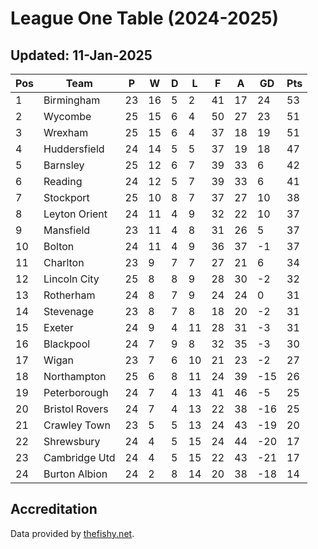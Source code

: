 # League One Table (2024-2025)
## Updated: 11-Jan-2025

| Pos | Team | P | W | D | L | F | A | GD | Pts |
| --- | --- | --- | --- | --- | --- | --- | --- | --- | --- |
| 1 | Birmingham | 23 | 16 | 5 | 2 | 41 | 17 | 24 | 53 |
| 2 | Wycombe | 25 | 15 | 6 | 4 | 50 | 27 | 23 | 51 |
| 3 | Wrexham | 25 | 15 | 6 | 4 | 37 | 18 | 19 | 51 |
| 4 | Huddersfield | 24 | 14 | 5 | 5 | 37 | 19 | 18 | 47 |
| 5 | Barnsley | 25 | 12 | 6 | 7 | 39 | 33 | 6 | 42 |
| 6 | Reading | 24 | 12 | 5 | 7 | 39 | 33 | 6 | 41 |
| 7 | Stockport | 25 | 10 | 8 | 7 | 37 | 27 | 10 | 38 |
| 8 | Leyton Orient | 24 | 11 | 4 | 9 | 32 | 22 | 10 | 37 |
| 9 | Mansfield | 23 | 11 | 4 | 8 | 31 | 26 | 5 | 37 |
| 10 | Bolton | 24 | 11 | 4 | 9 | 36 | 37 | -1 | 37 |
| 11 | Charlton | 23 | 9 | 7 | 7 | 27 | 21 | 6 | 34 |
| 12 | Lincoln City | 25 | 8 | 8 | 9 | 28 | 30 | -2 | 32 |
| 13 | Rotherham | 24 | 8 | 7 | 9 | 24 | 24 | 0 | 31 |
| 14 | Stevenage | 23 | 8 | 7 | 8 | 18 | 20 | -2 | 31 |
| 15 | Exeter | 24 | 9 | 4 | 11 | 28 | 31 | -3 | 31 |
| 16 | Blackpool | 24 | 7 | 9 | 8 | 32 | 35 | -3 | 30 |
| 17 | Wigan | 23 | 7 | 6 | 10 | 21 | 23 | -2 | 27 |
| 18 | Northampton | 25 | 6 | 8 | 11 | 24 | 39 | -15 | 26 |
| 19 | Peterborough | 24 | 7 | 4 | 13 | 41 | 46 | -5 | 25 |
| 20 | Bristol Rovers | 24 | 7 | 4 | 13 | 22 | 38 | -16 | 25 |
| 21 | Crawley Town | 23 | 5 | 5 | 13 | 24 | 43 | -19 | 20 |
| 22 | Shrewsbury | 24 | 4 | 5 | 15 | 24 | 44 | -20 | 17 |
| 23 | Cambridge Utd | 24 | 4 | 5 | 15 | 22 | 43 | -21 | 17 |
| 24 | Burton Albion | 24 | 2 | 8 | 14 | 20 | 38 | -18 | 14 |

## Accreditation 

Data provided by [thefishy.net](https://www.thefishy.net/).